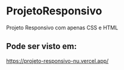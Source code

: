 # ProjetoResponsivo
Projeto Responsivo com apenas CSS e HTML

## Pode ser visto em:
https://projeto-responsivo-nu.vercel.app/
